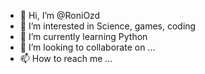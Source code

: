 - 👋 Hi, I’m @RoniOzd
- 👀 I’m interested in Science, games, coding 
- 🌱 I’m currently learning Python
- 💞️ I’m looking to collaborate on ...
- 📫 How to reach me ...

<!---
RoniOzd/RoniOzd is a ✨ special ✨ repository because its `README.md` (this file) appears on your GitHub profile.
You can click the Preview link to take a look at your changes.
--->
